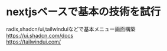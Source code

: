 # nextjsベースで基本の技術を試行
radix,shadcn/ui,tailwinduiなどで基本メニュー画面構築  
https://ui.shadcn.com/docs  
https://tailwindui.com/  
